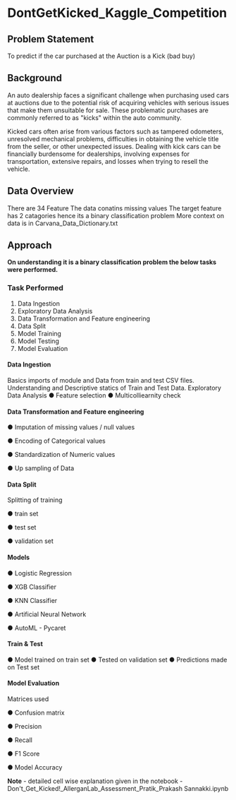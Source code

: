 # DontGetKicked_Kaggle_Competition



## Problem Statement

To predict if the car purchased at the Auction is a Kick (bad buy)


## Background

An auto dealership faces a significant challenge when purchasing used cars at auctions due to the potential risk of acquiring vehicles with serious issues that make them unsuitable for sale. These problematic purchases are commonly referred to as "kicks" within the auto community.

Kicked cars often arise from various factors such as tampered odometers, unresolved mechanical problems, difficulties in obtaining the vehicle title from the seller, or other unexpected issues. Dealing with kick cars can be financially burdensome for dealerships, involving expenses for transportation, extensive repairs, and losses when trying to resell the vehicle.

## Data Overview

There are 34 Feature
The data conatins missing values
The target feature has 2 catagories hence its a binary classification problem
More context on data is in Carvana_Data_Dictionary.txt

## Approach
 **On understanding it is a binary classification problem the below tasks were performed.**
### Task Performed
1. Data Ingestion
2. Exploratory Data Analysis
3. Data Transformation and Feature engineering
 4. Data Split
5. Model Training
6. Model Testing
7. Model Evaluation

#### Data Ingestion

Basics imports of module and Data from train and test CSV files. Understanding and Descriptive statics of Train and Test Data.
Exploratory Data Analysis
● Feature selection
● Multicolliearnity check

#### Data Transformation and Feature engineering
● Imputation of missing values / null values 

● Encoding of Categorical values

● Standardization of Numeric values

● Up sampling of Data

#### Data Split

Splitting of training

● train set

● test set


● validation set


#### Models

● Logistic Regression

● XGB Classifier

● KNN Classifier

● Artificial Neural Network

● AutoML - Pycaret


#### Train & Test

● Model trained on train set
● Tested on validation set
● Predictions made on Test set

#### Model Evaluation

Matrices used

● Confusion matrix

● Precision

● Recall

● F1 Score

● Model Accuracy

**Note** - detailed cell wise explanation given in the notebook - Don't_Get_Kicked!_AllerganLab_Assessment_Pratik_Prakash Sannakki.ipynb

